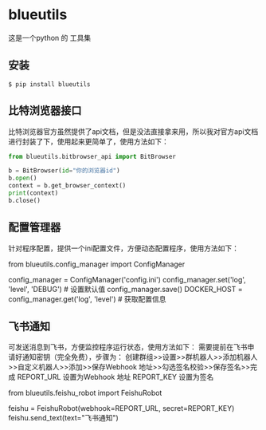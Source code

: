 # blueutils

这是一个python 的 工具集

## 安装
```
$ pip install blueutils
```

## 比特浏览器接口
比特浏览器官方虽然提供了api文档，但是没法直接拿来用，所以我对官方api文档进行封装了下，使用起来更简单了，使用方法如下：


```python
from blueutils.bitbrowser_api import BitBrowser

b = BitBrowser(id="你的浏览器id")    
b.open()
context = b.get_browser_context()
print(context)
b.close()
```

## 配置管理器
针对程序配置，提供一个ini配置文件，方便动态配置程序，使用方法如下：

from blueutils.config_manager import ConfigManager

config_manager = ConfigManager('config.ini')
config_manager.set('log', 'level', 'DEBUG')  # 设置默认值
config_manager.save() 
DOCKER_HOST = config_manager.get('log', 'level')  # 获取配置信息

## 飞书通知
可发送消息到飞书，方便监控程序运行状态，使用方法如下：
需要提前在飞书申请好通知密钥（完全免费），步骤为：
创建群组>>设置>>群机器人>>添加机器人>>自定义机器人>>添加>>保存Webhook 地址>>勾选签名校验>>保存签名>>完成
REPORT_URL 设置为Webhook 地址
REPORT_KEY 设置为签名

from blueutils.feishu_robot import FeishuRobot

feishu = FeishuRobot(webhook=REPORT_URL, secret=REPORT_KEY)
feishu.send_text(text="飞书通知")





